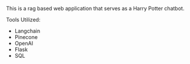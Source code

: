 This is a rag based web application that serves as a Harry Potter chatbot.

Tools Utilized:
- Langchain
- Pinecone
- OpenAI
- Flask
- SQL
